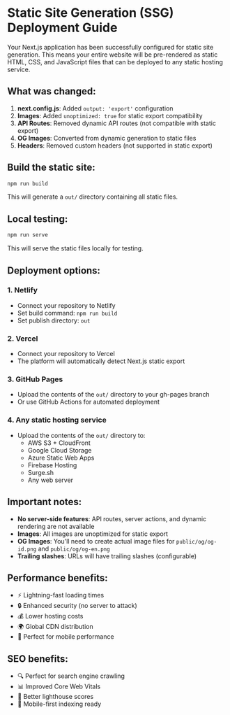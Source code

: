 # Static Site Generation (SSG) Deployment Guide

Your Next.js application has been successfully configured for static site generation. This means your entire website will be pre-rendered as static HTML, CSS, and JavaScript files that can be deployed to any static hosting service.

## What was changed:

1. **next.config.js**: Added `output: 'export'` configuration
2. **Images**: Added `unoptimized: true` for static export compatibility
3. **API Routes**: Removed dynamic API routes (not compatible with static export)
4. **OG Images**: Converted from dynamic generation to static files
5. **Headers**: Removed custom headers (not supported in static export)

## Build the static site:

```bash
npm run build
```

This will generate a `out/` directory containing all static files.

## Local testing:

```bash
npm run serve
```

This will serve the static files locally for testing.

## Deployment options:

### 1. Netlify

- Connect your repository to Netlify
- Set build command: `npm run build`
- Set publish directory: `out`

### 2. Vercel

- Connect your repository to Vercel
- The platform will automatically detect Next.js static export

### 3. GitHub Pages

- Upload the contents of the `out/` directory to your gh-pages branch
- Or use GitHub Actions for automated deployment

### 4. Any static hosting service

- Upload the contents of the `out/` directory to:
  - AWS S3 + CloudFront
  - Google Cloud Storage
  - Azure Static Web Apps
  - Firebase Hosting
  - Surge.sh
  - Any web server

## Important notes:

- **No server-side features**: API routes, server actions, and dynamic rendering are not available
- **Images**: All images are unoptimized for static export
- **OG Images**: You'll need to create actual image files for `public/og/og-id.png` and `public/og/og-en.png`
- **Trailing slashes**: URLs will have trailing slashes (configurable)

## Performance benefits:

- ⚡ Lightning-fast loading times
- 🔒 Enhanced security (no server to attack)
- 💰 Lower hosting costs
- 🌍 Global CDN distribution
- 📱 Perfect for mobile performance

## SEO benefits:

- 🔍 Perfect for search engine crawling
- 📊 Improved Core Web Vitals
- 🚀 Better lighthouse scores
- 📱 Mobile-first indexing ready
